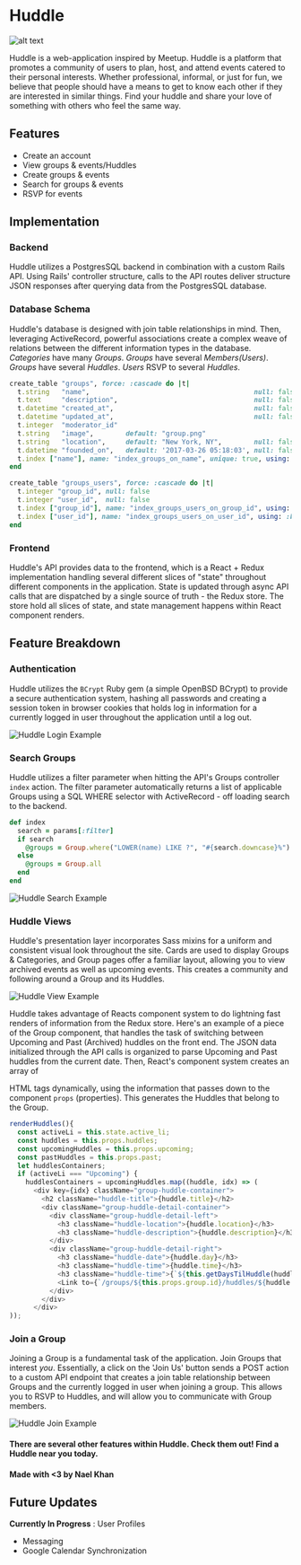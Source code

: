 # Huddle
![alt text](https://github.com/naelkhann/Huddle/raw/master/public/huddle-logo.png "Huddle")

Huddle is a web-application inspired by Meetup. Huddle is a platform that promotes a community of users to plan, host, and attend events catered to their personal interests. Whether professional, informal, or just for fun, we believe that people should have a means to get to know each other if they are interested in similar things. Find your huddle and share your love of something with others who feel the same way.

## Features
- Create an account
- View groups & events/Huddles
- Create groups & events
- Search for groups & events
- RSVP for events

## Implementation
### Backend
Huddle utilizes a PostgresSQL backend in combination with a custom Rails API. Using Rails' controller structure, calls to the API routes deliver structure JSON responses after querying data from the PostgresSQL database.

### Database Schema
Huddle's database is designed with join table relationships in mind. Then, leveraging ActiveRecord, powerful associations create a complex weave of relations between the different information types in the database.
*Categories* have many *Groups*.
*Groups* have several *Members(Users)*.
*Groups* have several *Huddles*.
*Users* RSVP to several *Huddles*.

```ruby
create_table "groups", force: :cascade do |t|
  t.string   "name",                                         null: false
  t.text     "description",                                  null: false
  t.datetime "created_at",                                   null: false
  t.datetime "updated_at",                                   null: false
  t.integer  "moderator_id"
  t.string   "image",        default: "group.png"
  t.string   "location",     default: "New York, NY",        null: false
  t.datetime "founded_on",   default: '2017-03-26 05:18:03', null: false
  t.index ["name"], name: "index_groups_on_name", unique: true, using: :btree
end

create_table "groups_users", force: :cascade do |t|
  t.integer "group_id", null: false
  t.integer "user_id",  null: false
  t.index ["group_id"], name: "index_groups_users_on_group_id", using: :btree
  t.index ["user_id"], name: "index_groups_users_on_user_id", using: :btree
end
```

### Frontend
Huddle's API provides data to the frontend, which is a React + Redux implementation handling several different slices of "state" throughout different components in the application. State is updated through async API calls that are dispatched by a single source of truth - the Redux store. The store hold all slices of state, and state management happens within React component renders.

## Feature Breakdown
### Authentication
Huddle utilizes the `BCrypt` Ruby gem (a simple OpenBSD BCrypt) to provide a secure authentication system, hashing all passwords and creating a session token in browser cookies that holds log in information for a currently logged in user throughout the application until a log out.

![Huddle Login Example](https://github.com/naelkhann/Huddle/raw/master/public/huddle_login.gif "Huddle Login")

### Search Groups
Huddle utilizes a filter parameter when hitting the API's Groups controller `index` action. The filter parameter automatically returns a list of applicable Groups using a SQL WHERE selector with ActiveRecord - off loading search to the backend.

```ruby
def index
  search = params[:filter]
  if search
    @groups = Group.where("LOWER(name) LIKE ?", "#{search.downcase}%")
  else
    @groups = Group.all
  end
end
```

![Huddle Search Example](https://github.com/naelkhann/Huddle/raw/master/public/huddle_search.gif "Huddle Search")


### Huddle Views
Huddle's presentation layer incorporates Sass mixins for a uniform and consistent visual look throughout the site. Cards are used to display Groups & Categories, and Group pages offer a familiar layout, allowing you to view archived events as well as upcoming events. This creates a community and following around a Group and its Huddles.

![Huddle View Example](https://github.com/naelkhann/Huddle/raw/master/public/huddle_view.gif "Huddle View")

Huddle takes advantage of Reacts component system to do lightning fast renders of information from the Redux store. Here's an example of a piece of the Group component, that handles the task of switching between Upcoming and Past (Archived) huddles on the front end. The JSON data initialized through the API calls is organized to parse Upcoming and Past huddles from the current date. Then, React's component system creates an array of <div> HTML tags dynamically, using the information that passes down to the component `props` (properties). This generates the Huddles that belong to the Group.

```javascript
renderHuddles(){
  const activeLi = this.state.active_li;
  const huddles = this.props.huddles;
  const upcomingHuddles = this.props.upcoming;
  const pastHuddles = this.props.past;
  let huddlesContainers;
  if (activeLi === "Upcoming") {
    huddlesContainers = upcomingHuddles.map((huddle, idx) => (
      <div key={idx} className="group-huddle-container">
        <h2 className="huddle-title">{huddle.title}</h2>
        <div className="group-huddle-detail-container">
          <div className="group-huddle-detail-left">
            <h3 className="huddle-location">{huddle.location}</h3>
            <h3 className="huddle-description">{huddle.description}</h3>
          </div>
          <div className="group-huddle-detail-right">
            <h3 className="huddle-date">{huddle.day}</h3>
            <h3 className="huddle-time">{huddle.time}</h3>
            <h3 className="huddle-time">{`${this.getDaysTilHuddle(huddle.date)} days left`}</h3>
            <Link to={`/groups/${this.props.group.id}/huddles/${huddle.id}`}>RSVP</Link>
          </div>
        </div>
      </div>
));
```

### Join a Group
Joining a Group is a fundamental task of the application. Join Groups that interest *you*. Essentially, a click on the 'Join Us' button sends a POST action to a custom API endpoint that creates a join table relationship between Groups and the currently logged in user when joining a group. This allows you to RSVP to Huddles, and will allow you to communicate with Group members.

![Huddle Join Example](https://github.com/naelkhann/Huddle/raw/master/public/huddle_join.gif "Huddle Join")

#### There are several other features within Huddle. Check them out! Find a Huddle near you today.
#### Made with <3 by Nael Khan

## Future Updates
**Currently In Progress** : User Profiles
- Messaging
- Google Calendar Synchronization
